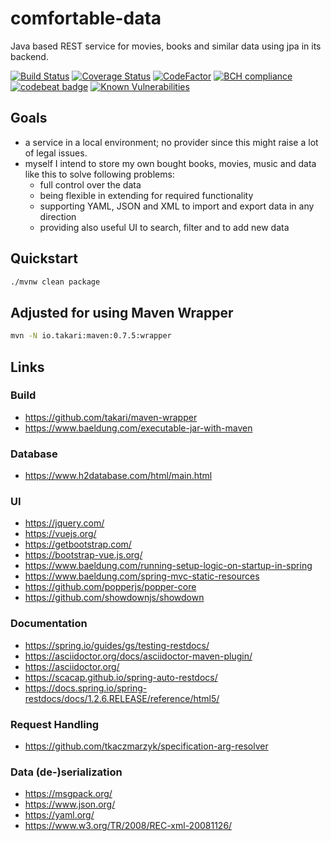 # comfortable-data
Java based REST service for movies, books and similar data using jpa in its backend.

[![Build Status](https://travis-ci.org/Nachtfeuer/comfortable-data.svg?branch=master)](https://travis-ci.org/Nachtfeuer/comfortable-data)
[![Coverage Status](https://coveralls.io/repos/github/Nachtfeuer/comfortable-data/badge.svg?branch=master)](https://coveralls.io/github/Nachtfeuer/comfortable-data?branch=master)
[![CodeFactor](https://www.codefactor.io/repository/github/nachtfeuer/comfortable-data/badge)](https://www.codefactor.io/repository/github/nachtfeuer/comfortable-data)
[![BCH compliance](https://bettercodehub.com/edge/badge/Nachtfeuer/comfortable-data?branch=master)](https://bettercodehub.com/)
[![codebeat badge](https://codebeat.co/badges/4ca02579-c36c-4400-8367-7155734a17b1)](https://codebeat.co/projects/github-com-nachtfeuer-comfortable-data-master)
[![Known Vulnerabilities](https://snyk.io/test/github/nachtfeuer/comfortable-data/badge.svg)](https://snyk.io/test/github/nachtfeuer/comfortable-data) 

## Goals

 - a service in a local environment; no provider since this might raise
   a lot of legal issues.
 - myself I intend to store my own bought books, movies, music and data like
   this to solve following problems:
   - full control over the data
   - being flexible in extending for required functionality
   - supporting YAML, JSON and XML to import and export data in any direction
   - providing also useful UI to search, filter and to add new data

## Quickstart

```bash
./mvnw clean package
```

## Adjusted for using Maven Wrapper

```bash
mvn -N io.takari:maven:0.7.5:wrapper
```

## Links

### Build
 - https://github.com/takari/maven-wrapper
 - https://www.baeldung.com/executable-jar-with-maven
 
### Database
 - https://www.h2database.com/html/main.html
 
### UI
 - https://jquery.com/
 - https://vuejs.org/
 - https://getbootstrap.com/
 - https://bootstrap-vue.js.org/
 - https://www.baeldung.com/running-setup-logic-on-startup-in-spring
 - https://www.baeldung.com/spring-mvc-static-resources
 - https://github.com/popperjs/popper-core
 - https://github.com/showdownjs/showdown

### Documentation
 - https://spring.io/guides/gs/testing-restdocs/
 - https://asciidoctor.org/docs/asciidoctor-maven-plugin/
 - https://asciidoctor.org/
 - https://scacap.github.io/spring-auto-restdocs/
 - https://docs.spring.io/spring-restdocs/docs/1.2.6.RELEASE/reference/html5/
 
### Request Handling
 - https://github.com/tkaczmarzyk/specification-arg-resolver
 
### Data (de-)serialization
 - https://msgpack.org/
 - https://www.json.org/
 - https://yaml.org/
 - https://www.w3.org/TR/2008/REC-xml-20081126/
